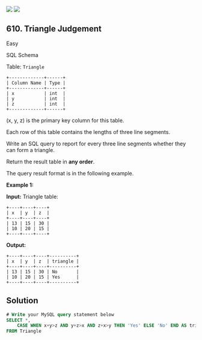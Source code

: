 [![](https://img.shields.io/github/stars/javadev/LeetCode-in-Kotlin?label=Stars&style=flat-square)](https://github.com/javadev/LeetCode-in-Kotlin)
[![](https://img.shields.io/github/forks/javadev/LeetCode-in-Kotlin?label=Fork%20me%20on%20GitHub%20&style=flat-square)](https://github.com/javadev/LeetCode-in-Kotlin/fork)

## 610\. Triangle Judgement

Easy

SQL Schema

Table: `Triangle`

    +-------------+------+ 
    | Column Name | Type | 
    +-------------+------+ 
    | x           | int  | 
    | y           | int  | 
    | z           | int  | 
    +-------------+------+ 

(x, y, z) is the primary key column for this table. 

Each row of this table contains the lengths of three line segments.

Write an SQL query to report for every three line segments whether they can form a triangle.

Return the result table in **any order**.

The query result format is in the following example.

**Example 1:**

**Input:** Triangle table:
    
    +----+----+----+ 
    | x  | y  | z  | 
    +----+----+----+ 
    | 13 | 15 | 30 | 
    | 10 | 20 | 15 | 
    +----+----+----+

**Output:** 
    
    +----+----+----+----------+ 
    | x  | y  | z  | triangle | 
    +----+----+----+----------+ 
    | 13 | 15 | 30 | No       | 
    | 10 | 20 | 15 | Yes      |
    +----+----+----+----------+

## Solution

```sql
# Write your MySQL query statement below
SELECT *,
    CASE WHEN x+y>z AND y+z>x AND z+x>y THEN 'Yes' ELSE 'No' END AS triangle
FROM Triangle
```